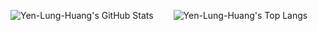 ![Yen-Lung-Huang's GitHub Stats](https://github-readme-stats.vercel.app/api?username=Yen-Lung-Huang&show_icons=true&theme=radical)&emsp;&emsp;
![Yen-Lung-Huang's Top Langs](https://github-readme-stats.vercel.app/api/top-langs/?username=Yen-Lung-Huang&layout=compact&theme=ambient_gradient)
